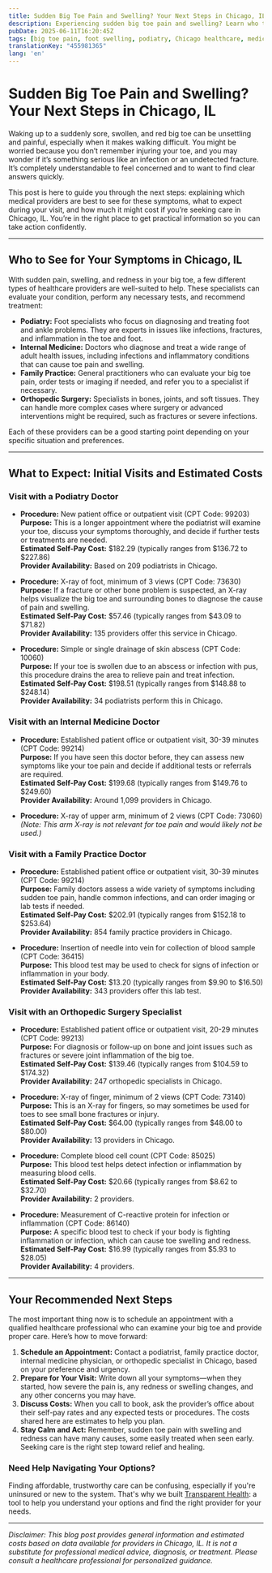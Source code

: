 ```yaml
---
title: Sudden Big Toe Pain and Swelling? Your Next Steps in Chicago, IL  
description: Experiencing sudden big toe pain and swelling? Learn who to see and the estimated costs for care in Chicago, IL to get the right help promptly.  
pubDate: 2025-06-11T16:20:45Z
tags: [big toe pain, foot swelling, podiatry, Chicago healthcare, medical costs, healthcare guidance]
translationKey: "455981365"
lang: 'en'
---
```


# Sudden Big Toe Pain and Swelling? Your Next Steps in Chicago, IL

Waking up to a suddenly sore, swollen, and red big toe can be unsettling and painful, especially when it makes walking difficult. You might be worried because you don’t remember injuring your toe, and you may wonder if it’s something serious like an infection or an undetected fracture. It’s completely understandable to feel concerned and to want to find clear answers quickly.

This post is here to guide you through the next steps: explaining which medical providers are best to see for these symptoms, what to expect during your visit, and how much it might cost if you’re seeking care in Chicago, IL. You’re in the right place to get practical information so you can take action confidently.

---

## Who to See for Your Symptoms in Chicago, IL

With sudden pain, swelling, and redness in your big toe, a few different types of healthcare providers are well-suited to help. These specialists can evaluate your condition, perform any necessary tests, and recommend treatment:

- **Podiatry:** Foot specialists who focus on diagnosing and treating foot and ankle problems. They are experts in issues like infections, fractures, and inflammation in the toe and foot.
- **Internal Medicine:** Doctors who diagnose and treat a wide range of adult health issues, including infections and inflammatory conditions that can cause toe pain and swelling.
- **Family Practice:** General practitioners who can evaluate your big toe pain, order tests or imaging if needed, and refer you to a specialist if necessary.
- **Orthopedic Surgery:** Specialists in bones, joints, and soft tissues. They can handle more complex cases where surgery or advanced interventions might be required, such as fractures or severe infections.

Each of these providers can be a good starting point depending on your specific situation and preferences.

---

## What to Expect: Initial Visits and Estimated Costs

### Visit with a Podiatry Doctor

- **Procedure:** New patient office or outpatient visit (CPT Code: 99203)  
  **Purpose:** This is a longer appointment where the podiatrist will examine your toe, discuss your symptoms thoroughly, and decide if further tests or treatments are needed.  
  **Estimated Self-Pay Cost:** $182.29 (typically ranges from $136.72 to $227.86)  
  **Provider Availability:** Based on 209 podiatrists in Chicago.

- **Procedure:** X-ray of foot, minimum of 3 views (CPT Code: 73630)  
  **Purpose:** If a fracture or other bone problem is suspected, an X-ray helps visualize the big toe and surrounding bones to diagnose the cause of pain and swelling.  
  **Estimated Self-Pay Cost:** $57.46 (typically ranges from $43.09 to $71.82)  
  **Provider Availability:** 135 providers offer this service in Chicago.

- **Procedure:** Simple or single drainage of skin abscess (CPT Code: 10060)  
  **Purpose:** If your toe is swollen due to an abscess or infection with pus, this procedure drains the area to relieve pain and treat infection.  
  **Estimated Self-Pay Cost:** $198.51 (typically ranges from $148.88 to $248.14)  
  **Provider Availability:** 34 podiatrists perform this in Chicago.

### Visit with an Internal Medicine Doctor

- **Procedure:** Established patient office or outpatient visit, 30-39 minutes (CPT Code: 99214)  
  **Purpose:** If you have seen this doctor before, they can assess new symptoms like your toe pain and decide if additional tests or referrals are required.  
  **Estimated Self-Pay Cost:** $199.68 (typically ranges from $149.76 to $249.60)  
  **Provider Availability:** Around 1,099 providers in Chicago.

- **Procedure:** X-ray of upper arm, minimum of 2 views (CPT Code: 73060)  
  *(Note: This arm X-ray is not relevant for toe pain and would likely not be used.)*  

### Visit with a Family Practice Doctor

- **Procedure:** Established patient office or outpatient visit, 30-39 minutes (CPT Code: 99214)  
  **Purpose:** Family doctors assess a wide variety of symptoms including sudden toe pain, handle common infections, and can order imaging or lab tests if needed.  
  **Estimated Self-Pay Cost:** $202.91 (typically ranges from $152.18 to $253.64)  
  **Provider Availability:** 854 family practice providers in Chicago.

- **Procedure:** Insertion of needle into vein for collection of blood sample (CPT Code: 36415)  
  **Purpose:** This blood test may be used to check for signs of infection or inflammation in your body.  
  **Estimated Self-Pay Cost:** $13.20 (typically ranges from $9.90 to $16.50)  
  **Provider Availability:** 343 providers offer this lab test.

### Visit with an Orthopedic Surgery Specialist

- **Procedure:** Established patient office or outpatient visit, 20-29 minutes (CPT Code: 99213)  
  **Purpose:** For diagnosis or follow-up on bone and joint issues such as fractures or severe joint inflammation of the big toe.  
  **Estimated Self-Pay Cost:** $139.46 (typically ranges from $104.59 to $174.32)  
  **Provider Availability:** 247 orthopedic specialists in Chicago.

- **Procedure:** X-ray of finger, minimum of 2 views (CPT Code: 73140)  
  **Purpose:** This is an X-ray for fingers, so may sometimes be used for toes to see small bone fractures or injury.  
  **Estimated Self-Pay Cost:** $64.00 (typically ranges from $48.00 to $80.00)  
  **Provider Availability:** 13 providers in Chicago.

- **Procedure:** Complete blood cell count (CPT Code: 85025)  
  **Purpose:** This blood test helps detect infection or inflammation by measuring blood cells.  
  **Estimated Self-Pay Cost:** $20.66 (typically ranges from $8.62 to $32.70)  
  **Provider Availability:** 2 providers.

- **Procedure:** Measurement of C-reactive protein for infection or inflammation (CPT Code: 86140)  
  **Purpose:** A specific blood test to check if your body is fighting inflammation or infection, which can cause toe swelling and redness.  
  **Estimated Self-Pay Cost:** $16.99 (typically ranges from $5.93 to $28.05)  
  **Provider Availability:** 4 providers.

---

## Your Recommended Next Steps

The most important thing now is to schedule an appointment with a qualified healthcare professional who can examine your big toe and provide proper care. Here’s how to move forward:

1. **Schedule an Appointment:** Contact a podiatrist, family practice doctor, internal medicine physician, or orthopedic specialist in Chicago, based on your preference and urgency.
2. **Prepare for Your Visit:** Write down all your symptoms—when they started, how severe the pain is, any redness or swelling changes, and any other concerns you may have.
3. **Discuss Costs:** When you call to book, ask the provider’s office about their self-pay rates and any expected tests or procedures. The costs shared here are estimates to help you plan.
4. **Stay Calm and Act:** Remember, sudden toe pain with swelling and redness can have many causes, some easily treated when seen early. Seeking care is the right step toward relief and healing.

### Need Help Navigating Your Options?

Finding affordable, trustworthy care can be confusing, especially if you're uninsured or new to the system. That's why we built [Transparent Health](https://transparenthealth.ai): a tool to help you understand your options and find the right provider for your needs. 

---

*Disclaimer: This blog post provides general information and estimated costs based on data available for providers in Chicago, IL. It is not a substitute for professional medical advice, diagnosis, or treatment. Please consult a healthcare professional for personalized guidance.*